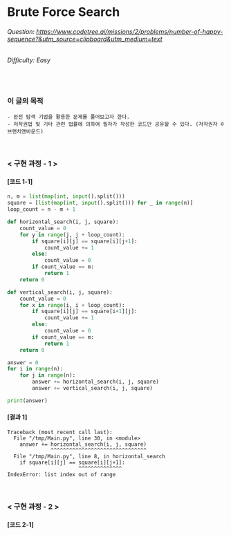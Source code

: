 # Brute Force Search
###### Question: https://www.codetree.ai/missions/2/problems/number-of-happy-sequence?&utm_source=clipboard&utm_medium=text
###### Difficulty: Easy
<br/>

### 이 글의 목적
    - 완전 탐색 기법을 활용한 문제를 풀어보고자 한다.
    - 저작권법 및 기타 관련 법률에 의하여 필자가 작성한 코드만 공유할 수 있다. (저작권자 © 브랜치앤바운드)
<br/>

### < 구현 과정 - 1 >

#### [코드 1-1]
```python
n, m = list(map(int, input().split()))
square = [list(map(int, input().split())) for _ in range(n)]
loop_count = n - m + 1

def horizontal_search(i, j, square):
    count_value = 0
    for y in range(j, j + loop_count):
        if square[i][j] == square[i][j+1]:
            count_value += 1
        else:
            count_value = 0
        if count_value == m:
            return 1
    return 0

def vertical_search(i, j, square):
    count_value = 0
    for x in range(i, i + loop_count):
        if square[i][j] == square[i+1][j]:
            count_value += 1
        else:
            count_value = 0
        if count_value == m:
            return 1
    return 0

answer = 0
for i in range(n):
    for j in range(n):
        answer += horizontal_search(i, j, square)
        answer += vertical_search(i, j, square)

print(answer)
```
#### [결과 1]
```plaintext
Traceback (most recent call last):
  File "/tmp/Main.py", line 30, in <module>
    answer += horizontal_search(i, j, square)
              ^^^^^^^^^^^^^^^^^^^^^^^^^^^^^^^
  File "/tmp/Main.py", line 8, in horizontal_search
    if square[i][j] == square[i][j+1]:
                       ^^^^^^^^^^^^^^
IndexError: list index out of range
```
<br/>

### < 구현 과정 - 2 >

#### [코드 2-1]
```python
